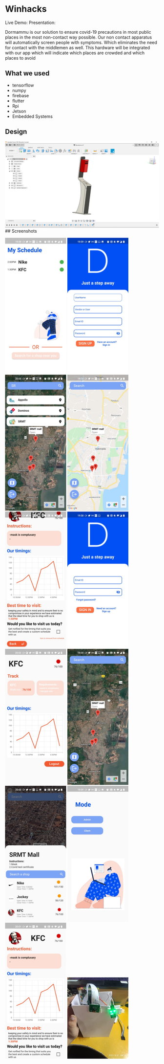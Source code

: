 # Winhacks

Live Demo: 
Presentation: 


Dormammu is our solution to ensure covid-19 precautions in most public places in the most non-contact way possible. Our non contact apparatus will automatically screen people with symptoms. Which eliminates the need for contact with the middlemen as well.
This hardware will be integrated with our app which will indicate which places are crowded and which places to avoid

## What we used
- tensorflow
- numpy
- firebase
- flutter
- Rpi
- Jetson
- Embedded Systems

## Design
<img src=https://github.com/Gaurav4604/Winhacks/blob/master/Screenshots/1.png />
## Screenshots
<p float="left">
<img src=https://github.com/Gaurav4604/Winhacks/blob/master/Screenshots/WhatsApp%20Image%202021-03-28%20at%2020.06.47%20(1).jpeg width="200"/>
<img src="https://github.com/Gaurav4604/Winhacks/blob/master/Screenshots/WhatsApp%20Image%202021-03-28%20at%2020.06.47%20(2).jpeg"  width="200"/>
<img src="https://github.com/Gaurav4604/Winhacks/blob/master/Screenshots/WhatsApp%20Image%202021-03-28%20at%2020.06.47%20(3).jpeg"  width="200"/>
<img src="https://github.com/Gaurav4604/Winhacks/blob/master/Screenshots/WhatsApp%20Image%202021-03-28%20at%2020.06.47.jpeg"  width="200"/>
<img src="https://github.com/Gaurav4604/Winhacks/blob/master/Screenshots/WhatsApp%20Image%202021-03-28%20at%2020.06.48%20(1).jpeg"  width="200"/>
<img src="https://github.com/Gaurav4604/Winhacks/blob/master/Screenshots/WhatsApp%20Image%202021-03-28%20at%2020.06.48%20(2).jpeg"  width="200"/>
<img src="https://github.com/Gaurav4604/Winhacks/blob/master/Screenshots/WhatsApp%20Image%202021-03-28%20at%2020.06.48%20(3).jpeg"  width="200"/>
<img src="https://github.com/Gaurav4604/Winhacks/blob/master/Screenshots/WhatsApp%20Image%202021-03-28%20at%2020.06.48.jpeg"  width="200"/>
<img src="https://github.com/Gaurav4604/Winhacks/blob/master/Screenshots/WhatsApp%20Image%202021-03-28%20at%2020.06.49%20(1).jpeg"  width="200"/>
<img src="https://github.com/Gaurav4604/Winhacks/blob/master/Screenshots/WhatsApp%20Image%202021-03-28%20at%2020.06.49%20(2).jpeg"  width="200"/>
<img src="https://github.com/Gaurav4604/Winhacks/blob/master/Screenshots/WhatsApp%20Image%202021-03-28%20at%2020.06.49.jpeg"  width="200"/>
<img src="https://github.com/Gaurav4604/Winhacks/blob/master/Screenshots/6.jpeg"  width="200"/>
</p>



